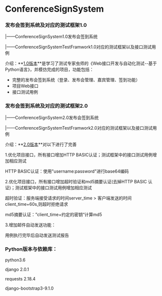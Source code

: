 # ConferenceSignSystem

### 发布会签到系统及对应的测试框架1.0

|——ConferenceSignSystem1.0发布会签到系统

|——ConferenceSignSystemTestFramwork1.0对应的测试框架以及接口测试用例

介绍：**<u>1.0版本</u>**是学习了测试专家虫师的《Web接口开发与自动化测试--基于Python语言》，并模仿完成的项目，功能包括：

- 完整的发布会签到系统（登录、发布会管理、嘉宾管理、签到功能）
- 项目Web接口
- 接口测试用例

### 发布会签到系统及对应的测试框架2.0

|——ConferenceSignSystem2.0发布会签到系统

|——ConferenceSignSystemTestFramwork2.0对应的测试框架以及接口测试用例

介绍：**<u>2.0版本</u>**对以下进行了完善

1.优化项目接口，所有接口增加HTTP BASIC认证；测试框架中的接口测试用例增加相应测试

HTTP BASIC认证：使用"username:password"进行base64编码

2.优化项目接口，所有接口增加超时验证和md5摘要认证(去掉HTTP BASIC 认证)；测试框架中的接口测试用例增加相应测试

超时验证：服务端接受请求的时间server_time > 客户端发送的时间client_time+60s,则超时拒绝请求

md5摘要认证：”client_time+约定的密钥“计算md5

3.增加邮件自动发送功能：

用例执行完毕后自动发送测试报告

### Python版本与依赖库：

python3.6

django 2.0.1

requests 2.18.4

django-bootstrap3-9.1.0

